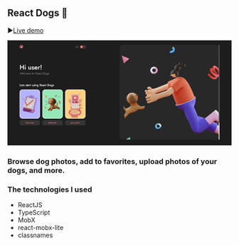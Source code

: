 ## React Dogs 🐶

▶[Live demo](https://react-dogs-theta.vercel.app/)

![Header](https://github.com/ruslankriklivyy/react-dogs/blob/main/public/reactDogs.gif)

### Browse dog photos, add to favorites, upload photos of your dogs, and more.

### The technologies I used
- ReactJS
- TypeScript
- MobX
- react-mobx-lite
- classnames
